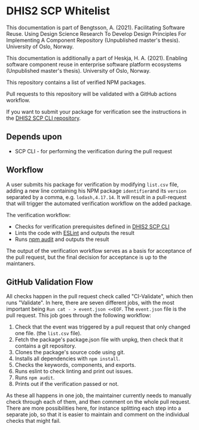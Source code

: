 # DHIS2 SCP Whitelist

This documentation is part of Bengtsson, A. (2021). Facilitating Software Reuse. Using Design Science Research To Develop Design Principles For Implementing A Component Repository (Unpublished master's thesis). University of Oslo, Norway.

This documentation is additionally a part of Heskja, H. A. (2021). Enabling software component reuse in enterprise software platform ecosystems (Unpublished master's thesis). University of Oslo, Norway.

This repository contains a list of verified NPM packages.

Pull requests to this repository will be validated with a GitHub actions workflow.

If you want to submit your package for verification see the instructions in the [DHIS2 SCP CLI repository](https://github.com/dhis2designlab/scp-cli/blob/master/README.md).

## Depends upon
* SCP CLI - for performing the verification during the pull request

## Workflow

A user submits his package for verification by modifying `list.csv` file, adding a new line containing his NPM package `identifier`and its `version` separated by a comma, e.g. `lodash,4.17.14`. It will result in a pull-request that will trigger the automated verification workflow on the added package. 

The verification workflow:

* Checks for verification prerequisites defined in [DHIS2 SCP CLI](https://github.com/dhis2designlab/scp-cli#package-verification-guide)
* Lints the code with [ESLint](https://www.npmjs.com/package/eslint) and outputs the result
* Runs [npm audit](https://docs.npmjs.com/cli/v6/commands/npm-audit) and outputs the result

The output of the verification workflow serves as a basis for acceptance of the pull request, but the final decision for acceptance is up to the maintaners. 

## GitHub Validation Flow
All checks happen in the pull request check called "CI-Validate", which then runs "Validate". In here, there are seven different jobs, with the most important being `Run cat - > event.json <<EOF`. The `event.json` file is the pull request. This job goes through the following workflow:
1. Check that the event was triggered by a pull request that only changed one file. (the `list.csv` file).
2. Fetch the package's package.json file with unpkg, then check that it contains a git repository.
3. Clones the package's source code using git.
4. Installs all dependencies with `npm install`.
5. Checks the keywords, components, and exports.
6. Runs eslint to check linting and print out issues.
7. Runs `npm audit`.
8. Prints out if the verification passed or not.

As these all happens in one job, the maintainer currently needs to manually check through each of them, and then comment on the whole pull request. There are more possibilities here, for instance splitting each step into a separate job, so that it is easier to maintain and comment on the individual checks that might fail.

